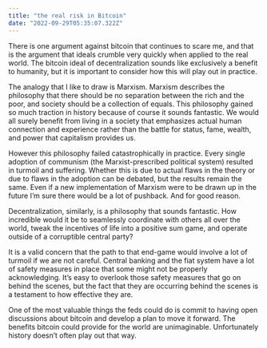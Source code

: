 ```yaml
---
title: "the real risk in Bitcoin"
date: "2022-09-29T05:35:07.322Z"
---
```


There is one argument against bitcoin that continues to scare me, and that is the argument that ideals crumble very quickly when applied to the real world. The bitcoin ideal of decentralization sounds like exclusively a benefit to humanity, but it is important to consider how this will play out in practice.

The analogy that I like to draw is Marxism. Marxism describes the philosophy that there should be no separation between the rich and the poor, and society should be a collection of equals. This philosophy gained so much traction in history because of course it sounds fantastic. We would all surely benefit from living in a society that emphasizes actual human connection and experience rather than the battle for status, fame, wealth, and power that capitalism provides us.

However this philosophy failed catastrophically in practice. Every single adoption of communism (the Marxist-prescribed political system) resulted in turmoil and suffering. Whether this is due to actual flaws in the theory or due to flaws in the adoption can be debated, but the results remain the same. Even if a new implementation of Marxism were to be drawn up in the future I’m sure there would be a lot of pushback. And for good reason.

Decentralization, similarly, is a philosophy that sounds fantastic. How incredible would it be to seamlessly coordinate with others all over the world, tweak the incentives of life into a positive sum game, and operate outside of a corruptible central party?

It is a valid concern that the path to that end-game would involve a lot of turmoil if we are not careful. Central banking and the fiat system have a lot of safety measures in place that some might not be properly acknowledging. It’s easy to overlook those safety measures that go on behind the scenes, but the fact that they are occurring behind the scenes is a testament to how effective they are.

One of the most valuable things the feds could do is commit to having open discussions about bitcoin and develop a plan to move it forward. The benefits bitcoin could provide for the world are unimaginable. Unfortunately history doesn’t often play out that way.
